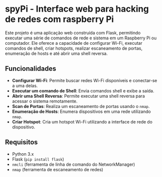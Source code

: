 # spyPi - Interface web para hacking de redes com raspberry Pi

Este projeto é uma aplicação web construída com Flask, permitindo executar uma série de comandos de rede e sistema em um Raspberry Pi ou computador. Ele oferece a capacidade de configurar Wi-Fi, executar comandos de shell, criar hotspots, realizar escaneamento de portas, enumeração de hosts e até abrir uma shell reversa.

## Funcionalidades

- **Configurar Wi-Fi**: Permite buscar redes Wi-Fi disponíveis e conectar-se a uma delas.
- **Executar um comando de Shell**: Envia comandos shell e exibe a saída.
- **Abrir uma Shell Reversa**: Permite executar uma shell reversa para acessar o sistema remotamente.
- **Scan de Portas**: Realiza um escaneamento de portas usando o `nmap`.
- **Enumeração de Hosts**: Enumera dispositivos em uma rede utilizando `nmap`.
- **Criar Hotspot**: Cria um hotspot Wi-Fi utilizando a interface de rede do dispositivo.

## Requisitos

- Python 3.x
- Flask (`pip install flask`)
- `nmcli` (ferramenta de linha de comando do NetworkManager)
- `nmap` (ferramenta de escaneamento de redes)
